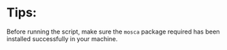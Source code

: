 # Tips:
Before running the script, make sure the `mosca` package required has been installed successfully in your machine.
